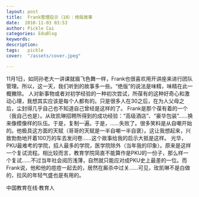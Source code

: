 ```yaml
---
layout: post  
title:  Frank管理启示（10）：绝版故事  
date:  2010-11-03 03:53  
author: Pickle Cai  
categories: EduBlog  
keywords: 
description:   
tags:	pickle   
cover:  "/assets/cover.jpeg"  

---  
```

    
   11月1日，如同孙老大一讲课就眉飞色舞一样，Frank也很喜欢用开讲座来进行团队管理。所以，这一天，我们听到的故事多一些。“绝版”的说法是味精，味精在此一概撇除。   人对新事物或者对初学经验的一种初次尝试，所葆有的这种好奇心和激动心理，我想其实应该是每个人都有的。只是很多人在30之后，在为人父母之后，尘封得几乎自己也不知道自己曾经是这样的了。   Frank是那个葆有着的一个（我自己也是）。从玫凯琳招聘所得到的成功经验：“高级酒店”、“豪华包装”……换来像模像样的队伍。于是，复制一遍。于是，……失败了。很多笑料是从自嘲开始的。他极具这方面的天赋（哥哥的天赋是一半自嘲一半自褒）。这让我想起来，兴致勃勃地开着100万的车去发问卷……这个故事给我的启示大抵是这样。  光华，PKU最难考的学院，招人最多的学院，医学院除外（当年我的印象）。原来是这样一个复试流程。相比较而言，教育学院简直不能算作是PKU的一份子，那么样一个复试……不过当年社会阅历浅薄，自然就只能应对成PKU史上最差的一位。而Frank说，他和他的痘痘一起去的，居然在厮杀中过关……可见，玫凯琳不是白做的，拉风的年轻气盛也是有用的。				

		    
 中国教育在线·教育人

